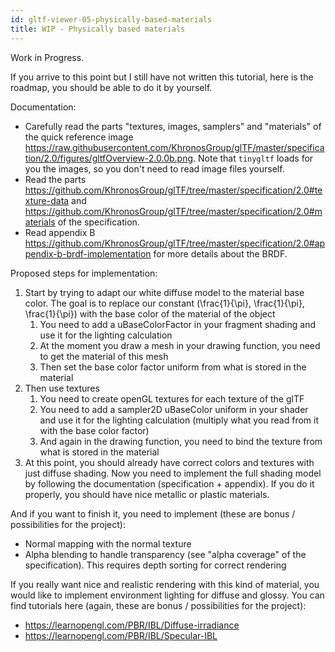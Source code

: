 ```yaml
---
id: gltf-viewer-05-physically-based-materials
title: WIP - Physically based materials
---
```


Work in Progress.

If you arrive to this point but I still have not written this tutorial, here is the roadmap, you should be able to do it by yourself.

Documentation:

- Carefully read the parts "textures, images, samplers" and "materials" of the quick reference image https://raw.githubusercontent.com/KhronosGroup/glTF/master/specification/2.0/figures/gltfOverview-2.0.0b.png. Note that `tinygltf` loads for you the images, so you don't need to read image files yourself.
- Read the parts https://github.com/KhronosGroup/glTF/tree/master/specification/2.0#texture-data and https://github.com/KhronosGroup/glTF/tree/master/specification/2.0#materials of the specification.
- Read appendix B https://github.com/KhronosGroup/glTF/tree/master/specification/2.0#appendix-b-brdf-implementation for more details about the BRDF.

Proposed steps for implementation:

1. Start by trying to adapt our white diffuse model to the material base color. The goal is to replace our constant (\frac{1}{\pi}, \frac{1}{\pi}, \frac{1}{\pi}) with the base color of the material of the object
   1.  You need to add a uBaseColorFactor in your fragment shading and use it for the lighting calculation
   2.  At the moment you draw a mesh in your drawing function, you need to get the material of this mesh
   3.  Then set the base color factor uniform from what is stored in the material
2. Then use textures
   1. You need to create openGL textures for each texture of the glTF
   2. You need to add a sampler2D uBaseColor uniform in your shader and use it for the lighting calculation (multiply what you read from it with the base color factor)
   3. And again in the drawing function, you need to bind the texture from what is stored in the material
3. At this point, you should already have correct colors and textures with just diffuse shading. Now you need to implement the full shading model by following the documentation (specification + appendix). If you do it properly, you should have nice metallic or plastic materials.

And if you want to finish it, you need to implement (these are bonus / possibilities for the project):
- Normal mapping with the normal texture
- Alpha blending to handle transparency (see "alpha coverage" of the specification). This requires depth sorting for correct rendering

If you really want nice and realistic rendering with this kind of material, you would like to implement environment lighting for diffuse and glossy. You can find tutorials here (again, these are bonus / possibilities for the project):
- https://learnopengl.com/PBR/IBL/Diffuse-irradiance
- https://learnopengl.com/PBR/IBL/Specular-IBL